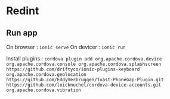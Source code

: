 # Redint

## Run app

On browser : `ionic serve`
On devicer : `ionic run`

Install plugins : `cordova plugin add org.apache.cordova.device org.apache.cordova.console org.apache.cordova.splashscreen https://github.com/driftyco/ionic-plugins-keyboard org.apache.cordova.geolocation https://github.com/EddyVerbruggen/Toast-PhoneGap-Plugin.git https://github.com/loicknuchel/cordova-device-accounts.git org.apache.cordova.vibration`
